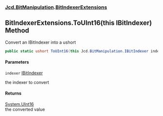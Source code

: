 ### [Jcd.BitManipulation](Jcd.BitManipulation.md 'Jcd.BitManipulation').[BitIndexerExtensions](Jcd.BitManipulation.BitIndexerExtensions.md 'Jcd.BitManipulation.BitIndexerExtensions')

## BitIndexerExtensions.ToUInt16(this IBitIndexer) Method

Convert an IBitIndexer into a ushort

```csharp
public static ushort ToUInt16(this Jcd.BitManipulation.IBitIndexer indexer);
```

#### Parameters

<a name='Jcd.BitManipulation.BitIndexerExtensions.ToUInt16(thisJcd.BitManipulation.IBitIndexer).indexer'></a>

`indexer` [IBitIndexer](Jcd.BitManipulation.IBitIndexer.md 'Jcd.BitManipulation.IBitIndexer')

the indexer to convert

#### Returns

[System.UInt16](https://docs.microsoft.com/en-us/dotnet/api/System.UInt16 'System.UInt16')  
the converted value